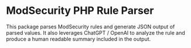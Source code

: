# ModSecurity PHP Rule Parser

This package parses ModSecurity rules and generate JSON output of parsed values. It also leverages ChatGPT / OpenAI to analyze the rule and produce a human readable summary included in the output.
